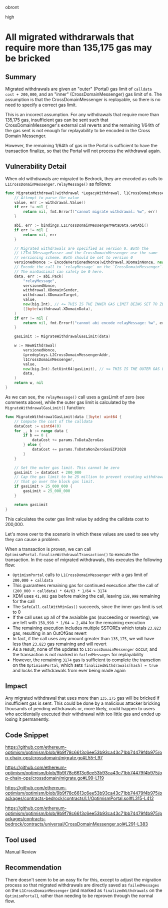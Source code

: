 obront

high

# All migrated withdrarwals that require more than 135,175 gas may be bricked

## Summary

Migrated withdrawals are given an "outer" (Portal) gas limit of `calldata cost + 200,000`, and an "inner" (CrossDomainMessenger) gas limit of `0`. The assumption is that the CrossDomainMessenger is replayable, so there is no need to specify a correct gas limit.

This is an incorect assumption. For any withdrawals that require more than 135,175 gas, insufficient gas can be sent such that CrossDomainMessenger's external call reverts and the remaining 1/64th of the gas sent is not enough for replayability to be encoded in the Cross Domain Messenger.

However, the remaining 1/64th of gas in the Portal is sufficient to have the transaction finalize, so that the Portal will not process the withdrawal again.

## Vulnerability Detail

When old withdrawals are migrated to Bedrock, they are encoded as calls to `L1CrossDomainMessenger.relayMessage()` as follows:

```go
func MigrateWithdrawal(withdrawal *LegacyWithdrawal, l1CrossDomainMessenger *common.Address) (*Withdrawal, error) {
	// Attempt to parse the value
	value, err := withdrawal.Value()
	if err != nil {
		return nil, fmt.Errorf("cannot migrate withdrawal: %w", err)
	}

	abi, err := bindings.L1CrossDomainMessengerMetaData.GetAbi()
	if err != nil {
		return nil, err
	}

	// Migrated withdrawals are specified as version 0. Both the
	// L2ToL1MessagePasser and the CrossDomainMessenger use the same
	// versioning scheme. Both should be set to version 0
	versionedNonce := EncodeVersionedNonce(withdrawal.XDomainNonce, new(big.Int))
	// Encode the call to `relayMessage` on the `CrossDomainMessenger`.
	// The minGasLimit can safely be 0 here.
	data, err := abi.Pack(
		"relayMessage",
		versionedNonce,
		withdrawal.XDomainSender,
		withdrawal.XDomainTarget,
		value,
		new(big.Int), // <= THIS IS THE INNER GAS LIMIT BEING SET TO ZERO
		[]byte(withdrawal.XDomainData),
	)
	if err != nil {
		return nil, fmt.Errorf("cannot abi encode relayMessage: %w", err)
	}

	gasLimit := MigrateWithdrawalGasLimit(data)

	w := NewWithdrawal(
		versionedNonce,
		&predeploys.L2CrossDomainMessengerAddr,
		l1CrossDomainMessenger,
		value,
		new(big.Int).SetUint64(gasLimit), // <= THIS IS THE OUTER GAS LIMIT BEING SET
		data,
	)
	return w, nil
}
```

As we can see, the `relayMessage()` call uses a gasLimit of zero (see comments above), while the outer gas limit is calculated by the `MigrateWithdrawalGasLimit()` function:

```go
func MigrateWithdrawalGasLimit(data []byte) uint64 {
	// Compute the cost of the calldata
	dataCost := uint64(0)
	for _, b := range data {
		if b == 0 {
			dataCost += params.TxDataZeroGas
		} else {
			dataCost += params.TxDataNonZeroGasEIP2028
		}
	}

	// Set the outer gas limit. This cannot be zero
	gasLimit := dataCost + 200_000
	// Cap the gas limit to be 25 million to prevent creating withdrawals
	// that go over the block gas limit.
	if gasLimit > 25_000_000 {
		gasLimit = 25_000_000
	}

	return gasLimit
}
```
This calculates the outer gas limit value by adding the calldata cost to 200,000.

Let's move over to the scenario in which these values are used to see why they can cause a problem.

When a transaction is proven, we can call `OptimismPortal.finalizeWithdrawalTransaction()` to execute the transaction. In the case of migrated withdrawals, this executes the following flow:
- `OptimismPortal` calls to `L1CrossDomainMessenger` with a gas limit of `200,000 + calldata`
- This guarantees remaining gas for continued execution after the call of `(200_000 + calldata) * 64/63 * 1/64 > 3174`
- XDM uses `41,002` gas before making the call, leaving `158,998` remaining for the call
- The `SafeCall.callWithMinGas()` succeeds, since the inner gas limit is set to 0
- If the call uses up all of the avaialble gas (succeeding or reverting), we are left with `158,998 * 1/64 = 2,484` for the remaining execution
- The remaining execution includes multiple SSTOREs which totals `23,823` gas, resulting in an OutOfGas revert
- In fact, if the call uses any amount greater than `135,175`, we will have less than `23,823` gas remaining and will revert
- As a result, none of the updates to `L1CrossDomainMessenger` occur, and the transaction is not marked in `failedMessages` for replayability
- However, the remaining `3174` gas is sufficient to complete the transction on the `OptimismPortal`, which sets `finalizedWithdrawals[hash] = true` and locks the withdrawals from ever being made again

## Impact

Any migrated withdrawal that uses more than `135,175` gas will be bricked if insufficient gas is sent. This could be done by a malicious attacker bricking thousands of pending withdrawals or, more likely, could happen to users who accidentally executed their withdrawal with too little gas and ended up losing it permanently.

## Code Snippet

https://github.com/ethereum-optimism/optimism/blob/9b9f78c6613c6ee53b93ca43c71bb74479f4b975/op-chain-ops/crossdomain/migrate.go#L55-L97

https://github.com/ethereum-optimism/optimism/blob/9b9f78c6613c6ee53b93ca43c71bb74479f4b975/op-chain-ops/crossdomain/migrate.go#L99-L119

https://github.com/ethereum-optimism/optimism/blob/9b9f78c6613c6ee53b93ca43c71bb74479f4b975/packages/contracts-bedrock/contracts/L1/OptimismPortal.sol#L315-L412

https://github.com/ethereum-optimism/optimism/blob/9b9f78c6613c6ee53b93ca43c71bb74479f4b975/packages/contracts-bedrock/contracts/universal/CrossDomainMessenger.sol#L291-L383

## Tool used

Manual Review

## Recommendation

There doesn't seem to be an easy fix for this, except to adjust the migration process so that migrated withdrawals are directly saved as `failedMessages` on the `L1CrossDomainMessenger` (and marked as `finalizedWithdrawals` on the `OptimismPortal`), rather than needing to be reproven through the normal flow.
